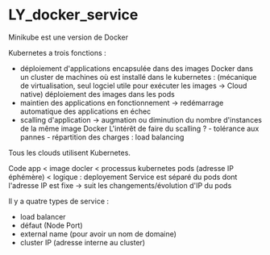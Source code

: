 # LY_docker_service

Minikube est une version de Docker

Kubernetes a trois fonctions : 
- déploiement d'applications encapsulée dans des images Docker dans un cluster de machines où est installé dans le kubernetes :
    (mécanique de virtualisation, seul logciel utile pour exécuter les images -> Cloud native) 
	déploiement des images dans les pods
- maintien des applications en fonctionnement -> redémarrage automatique des applications en échec
- scalling d'application -> augmation ou diminution du nombre d'instances de la même image Docker 
	L'intérêt de faire du scalling ? 
		- tolérance aux pannes
		- répartition des charges : load balancing

Tous les clouds utilisent Kubernetes. 

Code app < image docler < processus kubernetes pods (adresse IP éphémère) < logique : deployement 
Service est séparé du pods dont l'adresse IP est fixe -> suit les changements/évolution d'IP du pods

Il y a quatre types de service :
- load balancer
- défaut (Node Port)
- external name (pour avoir un nom de domaine)
- cluster IP (adresse interne au cluster)
